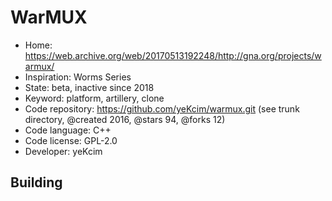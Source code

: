 # WarMUX

- Home: https://web.archive.org/web/20170513192248/http://gna.org/projects/warmux/
- Inspiration: Worms Series
- State: beta, inactive since 2018
- Keyword: platform, artillery, clone
- Code repository: https://github.com/yeKcim/warmux.git (see trunk directory, @created 2016, @stars 94, @forks 12)
- Code language: C++
- Code license: GPL-2.0
- Developer: yeKcim

## Building
